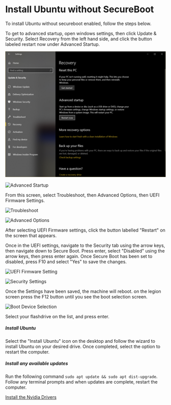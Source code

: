 # Install Ubuntu without SecureBoot

To install Ubuntu without secureboot enabled, follow the steps below. 

To get to advanced startup, open windows settings, then click Update & Security. Select Recovery from the left hand side, and click the button labeled restart now under Advanced Startup. 

![Advanced Startup Windows](../Images/windowsSettings.PNG "Advanced Startup")

![Advanced Startup](../Images/chooseOptions.jpg "Advanced Startup")

From this screen, select Troubleshoot, then Advanced Options, then UEFI Firmware Settings. 

![Troubleshoot](../Images/troubleshootOptions.jpg "Troubleshoot")

![Advanced Options](../Images/advancedOptions.jpg "Advanced Options")

After selecting UEFI Firmware settings, click the button labelled "Restart" on the screen that appears. 

Once in the UEFI settings, navigate to the Security tab using the arrow keys, then navigate down to 
Secure Boot. Press enter, select "Disabled" using the arrow keys, then press enter again. Once Secure Boot has been set to disabled, press F10 and select "Yes" to save the changes. 

![UEFI Firmware Setting](../Images/biosMain.jpg "UEFI Firmware Settings")

![Security Settings](../Images/biosSecurity.jpg "Security Settings")

Once the Settings have been saved, the machine will reboot. on the legion screen press the F12 button until you see the boot selection screen. 

![Boot Device Selection](../Images/bootManager.jpg "Boot Device Selection")

Select your flashdrive on the list, and press enter. 

##### Install Ubuntu

Select the "Install Ubuntu" icon on the desktop and follow the wizard to install Ubuntu on your desired drive. Once completed, select the option to restart the computer.

##### Install any available updates

Run the following command `sudo apt update && sudo apt dist-upgrade`. Follow any terminal prompts and when updates are complete, restart the computer.

[Install the Nvidia Drivers](NvidiaConfig.md)
